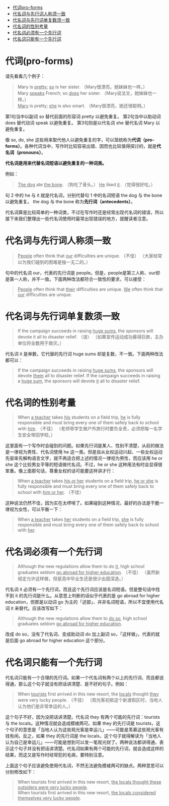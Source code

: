 <!-- TOC -->

- [代词pro-forms](#%E4%BB%A3%E8%AF%8Dpro-forms)
- [代名词与先行词人称须一致](#%E4%BB%A3%E5%90%8D%E8%AF%8D%E4%B8%8E%E5%85%88%E8%A1%8C%E8%AF%8D%E4%BA%BA%E7%A7%B0%E9%A1%BB%E4%B8%80%E8%87%B4)
- [代名词与先行词单复数须一致](#%E4%BB%A3%E5%90%8D%E8%AF%8D%E4%B8%8E%E5%85%88%E8%A1%8C%E8%AF%8D%E5%8D%95%E5%A4%8D%E6%95%B0%E9%A1%BB%E4%B8%80%E8%87%B4)
- [代名词的性别考量](#%E4%BB%A3%E5%90%8D%E8%AF%8D%E7%9A%84%E6%80%A7%E5%88%AB%E8%80%83%E9%87%8F)
- [代名词必须有一个先行词](#%E4%BB%A3%E5%90%8D%E8%AF%8D%E5%BF%85%E9%A1%BB%E6%9C%89%E4%B8%80%E4%B8%AA%E5%85%88%E8%A1%8C%E8%AF%8D)
- [代名词只能有一个先行词](#%E4%BB%A3%E5%90%8D%E8%AF%8D%E5%8F%AA%E8%83%BD%E6%9C%89%E4%B8%80%E4%B8%AA%E5%85%88%E8%A1%8C%E8%AF%8D)

<!-- /TOC -->

# 代词(pro-forms)

请先看看几个例子：

> Mary is <u>pretty</u>; <u>so</u> is her sister.
（Mary很漂亮，她妹妹也一样。）  
> Mary <u>speaks</u> French; so <u>does</u> her sister.
（Mary说法文，她妹妹也一样。）  
> <u>Mary</u> is pretty; <u>she</u> is also smart.
（Mary很漂亮，她还很聪明。）

第1句当中以副词 so 替代前面的形容词 pretty 以避免重复。 
第2句当中以助动词 does 替​​代动词 speak 以避免重复。 
第3句则是以代名词 she 替代名词 Mary 以避免重复。 

像 so, do, she 这些用来取代他人以避免重复的字，可以笼统称为**代词（pro-forms）**。各种代词当中，写作时比较容易出错、因而也比较值得探讨的，就是**代名词（pronouns）**。


**代名词是用来代替名词短语以避免重复的一种词类。**

例如：
> <u>The dog</u> ate <u>the bone</u>.
（狗吃了骨头。）
> <u>He</u> liked <u>it</u>.
（觉得很好吃。）

句 2 中的 he 与 it 就是代名词，分别代替句 1 中的名词短语 the dog 与 the bone 以避免重复。 the dog 与 the bone 称为**先行词（antecedents）**。

代名词算是比较简单的一种词类，不过在写作时还是经常出现代名词的错误，所以接下来我们整理出一些代名词使用时最常出现错误的地方，提醒读者注意。

# 代名词与先行词人称须一致

> <u>People</u> often think that <u>our</u> difficulties are unique. （不佳）
（大家经常以为我们碰到的困难是独一无二的。）

句中的代名词 our，代表的先行词是 people。但是，people是第三人称、our却是第一人称，并不一致。下面两种改法都符合一致性的要求，可以接受：

> <u>People</u> often think that <u>their</u> difficulties are unique.
> <u>We</u> often think that <u>our</u> difficulties are unique.

# 代名词与先行词单复数须一致

> If the campaign succeeds in raising <u>huge sums</u>, the sponsors will devote it all to disaster relief. （误）
（如果宣传运动成功募得巨款，主办单位将全数用于救灾。）

代名词 it 是单数，它代替的先行词 huge sums 却是复数，不一致。下面两种改法都可以：

> If the campaign succeeds in raising <u>huge sums</u>, the sponsors will devote <u>them</u> all to disaster relief.
> If the campaign succeeds in raising a <u>huge sum</u>, the sponsors will devote <u>it</u> all to disaster relief.

# 代名词的性别考量

> When <u>a teacher</u> takes <u>his</u> students on a field trip, <u>he</u> is fully responsible and must bring every one of them safely back to school with <u>him</u>. （不佳）
（老师带学生做户外旅行时要负全责，必须把每一名学生安全带回学校。）

这里面有一个写作时会碰到的问题。如果先行词是某人、性别不清楚，从前的做法是一律视为男性、代名词使用 he 这一类。但是自从女权运动兴起、一些女权运动先驱率先解构语言文字，就不再适合把上述的情况一律视为男性，而应该用 he or she 这个比较男女平等的短语做代名词。不过，he or she 这种用法有时会显得很笨重。像上面那句话，尊重女权的话可能要这样讲才行：

> When <u>a teacher</u> takes <u>his or her</u> students on a field trip, <u>he or she</u> is fully responsible and must bring every one of them safely back to school with <u>him or her</u>. （不佳）

这种说法仍然不佳，因为实在太啰嗦了。如果碰到这种情况，最好的办法是干脆一律视为女性，可以平衡一下：

> When <u>a teacher</u> takes <u>her</u> students on a field trip, <u>she</u> is fully responsible and must bring every one of them safely back to school with <u>her</u>.

# 代名词必须有一个先行词

> Although the new regulations allow them to do <u>it</u>, high school graduates seldom <u>go abroad for higher education</u>. （不佳）
（虽然新规定允许这样做，但是高中毕业生还是很少出国深造。）

代名词 it 必须有一个先行词，而且这个先行词应该是名词短语。但是整句话中找不到 it 的先行词是什么。从意思上判断的话似乎代表的是 go abroad for higher education，但那是以动词 go 为主的「述部」、并非名词短语，所以不宜使用代名词 it 来替代。应该改写如下：

> Although the new regulations allow them to <u>do so</u>, high school graduates seldom <u>go abroad for higher education</u>.

改成 do so，没有了代名词、变成助动词 do 加上副词 so，「这样做」，代表的就是后面 go abroad for higher education 这个部分。

# 代名词只能有一个先行词

代名词只能有一个合理的先行词。如果一个代名词有两个以上的先行词、而且都说得通，那么这个句子就没有把话讲清楚、是不好的句子。例如：

> When <u>tourists</u> first arrived in this new resort, the <u>locals</u> thought <u>they</u> were very lucky people. （不佳）
（观光客初抵这个新渡假区时，当地人认为他们是非常幸运的人。）

这个句子不好，因为没把话讲清楚。代名词 they 有两个可能的先行词：tourists 与 the locals。这种情况就会造成模棱两可。如果 they 的先行词是 tourists，这个句子的意思是「当地人认为这些观光客是幸运儿」——可能是羡慕这些观光客有钱有闲。反之，如果 they 的先行词是 the locals，这个句子就得解读为「当地人认为自己是幸运儿」——可能是想到可以发一笔观光财了。两种说法都讲得通，表示这个句子并没有把话讲清楚。代名词如果有两个可能的先行词，就会造成这样的结果，而这又是写作时经常犯的毛病，要特别注意。

上面这个句子应该避免使用代名词，不然无法避免模棱两可的缺点。两种意思可以分别修改如下：

> When tourists first arrived in this new resort, <u>the locals thought these outsiders were very lucky people</u>.  
> When tourists first arrived in this new resort, <u>the locals considered themselves very lucky people</u>.